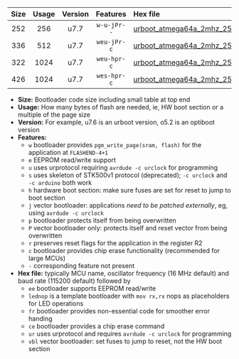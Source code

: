 |Size|Usage|Version|Features|Hex file|
|:-:|:-:|:-:|:-:|:--|
|252|256|u7.7|`w-u-jPr--`|[urboot_atmega64a_2mhz_250000bps_lednop_fr_ur_vbl.hex](https://raw.githubusercontent.com/stefanrueger/urboot.hex/main/mcus/atmega64a/fcpu_2mhz/250000_bps/urboot_atmega64a_2mhz_250000bps_lednop_fr_ur_vbl.hex)|
|336|512|u7.7|`weu-jPr-c`|[urboot_atmega64a_2mhz_250000bps_ee_lednop_fr_ce_ur_vbl.hex](https://raw.githubusercontent.com/stefanrueger/urboot.hex/main/mcus/atmega64a/fcpu_2mhz/250000_bps/urboot_atmega64a_2mhz_250000bps_ee_lednop_fr_ce_ur_vbl.hex)|
|322|1024|u7.7|`weu-hpr-c`|[urboot_atmega64a_2mhz_250000bps_ee_lednop_fr_ce_ur.hex](https://raw.githubusercontent.com/stefanrueger/urboot.hex/main/mcus/atmega64a/fcpu_2mhz/250000_bps/urboot_atmega64a_2mhz_250000bps_ee_lednop_fr_ce_ur.hex)|
|426|1024|u7.7|`wes-hpr-c`|[urboot_atmega64a_2mhz_250000bps_ee_lednop_fr_ce.hex](https://raw.githubusercontent.com/stefanrueger/urboot.hex/main/mcus/atmega64a/fcpu_2mhz/250000_bps/urboot_atmega64a_2mhz_250000bps_ee_lednop_fr_ce.hex)|

- **Size:** Bootloader code size including small table at top end
- **Usage:** How many bytes of flash are needed, ie, HW boot section or a multiple of the page size
- **Version:** For example, u7.6 is an urboot version, o5.2 is an optiboot version
- **Features:**
  + `w` bootloader provides `pgm_write_page(sram, flash)` for the application at `FLASHEND-4+1`
  + `e` EEPROM read/write support
  + `u` uses urprotocol requiring `avrdude -c urclock` for programming
  + `s` uses skeleton of STK500v1 protocol (deprecated); `-c urclock` and `-c arduino` both work
  + `h` hardware boot section: make sure fuses are set for reset to jump to boot section
  + `j` vector bootloader: applications *need to be patched externally*, eg, using `avrdude -c urclock`
  + `p` bootloader protects itself from being overwritten
  + `P` vector bootloader only: protects itself and reset vector from being overwritten
  + `r` preserves reset flags for the application in the register R2
  + `c` bootloader provides chip erase functionality (recommended for large MCUs)
  + `-` corresponding feature not present
- **Hex file:** typically MCU name, oscillator frequency (16 MHz default) and baud rate (115200 default) followed by
  + `ee` bootloader supports EEPROM read/write
  + `lednop` is a template bootloader with `mov rx,rx` nops as placeholders for LED operations
  + `fr` bootloader provides non-essential code for smoother error handing
  + `ce` bootloader provides a chip erase command
  + `ur` uses urprotocol and requires `avrdude -c urclock` for programming
  + `vbl` vector bootloader: set fuses to jump to reset, not the HW boot section
